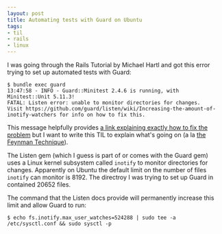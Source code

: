 ```yaml
---
layout: post
title: Automating tests with Guard on Ubuntu
tags:
- til
- rails
- linux
---
```

I was going through the Rails Tutorial by Michael Hartl and got this error trying to set up automated tests with Guard:

```
$ bundle exec guard                             
13:47:58 - INFO - Guard::Minitest 2.4.6 is running, with Minitest::Unit 5.11.3!
FATAL: Listen error: unable to monitor directories for changes.            
Visit https://github.com/guard/listen/wiki/Increasing-the-amount-of-inotify-watchers for info on how to fix this.
```

This message helpfully provides [a link explaining exactly how to fix the problem](https://github.com/guard/listen/wiki/Increasing-the-amount-of-inotify-watchers) but I want to write this TIL to explain what's going on (a la [the Feynman Technique](https://mattyford.com/blog/2014/1/23/the-feynman-technique-model)).

The Listen gem (which I guess is part of or comes with the Guard gem) uses a Linux kernel subsystem called `inotify` to monitor directories for changes. Apparently on Ubuntu the default limit on the number of files `inotify` can monitor is 8192. The directroy I was trying to set up Guard in contained 20652 files. 

The command that the Listen docs provide will permanently increase this limit and allow Guard to run:

```
$ echo fs.inotify.max_user_watches=524288 | sudo tee -a /etc/sysctl.conf && sudo sysctl -p
```
